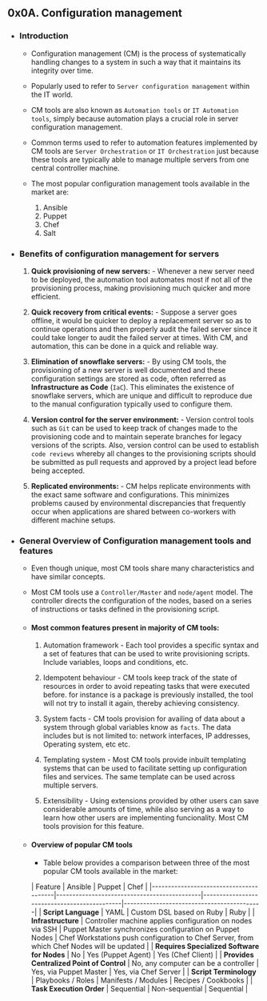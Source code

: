 ## 0x0A. Configuration management


- ### Introduction

	- Configuration management (CM) is the process of systematically handling changes to a system in such a way that it maintains its integrity over time.

	- Popularly used to  refer to `Server configuration management` within the IT world.

	- CM tools are also known as `Automation tools` or `IT Automation tools`, simply because automation plays a crucial role in server configuration management.

	- Common terms used to refer to automation features implemented by CM tools are `Server Orchestration` or `IT Orchestration` just because these tools are typically able to manage multiple servers from one central controller machine.

	- The most popular configuration management tools available in the market are:
	
		1. Ansible
		2. Puppet
		3. Chef
		4. Salt

- ### Benefits of configuration management for servers

	1. __Quick provisioning of new servers:__ - Whenever a new server need to be deployed, the automation tool automates most if not all of the provisioning process, making provisioning much quicker and more efficient.

	2. __Quick recovery from critical events:__ - Suppose a server goes offline, it would be quicker to deploy a  replacement server so as to continue operations and then properly audit the failed server since it could take longer to audit the failed server at times. With CM, and automation, this can be done in a quick and reliable way.

	3. __Elimination of snowflake servers:__ - By using CM tools, the provisioning of a new server is well documented and these configuration settings are stored as code, often referred as __Infrastructure as Code__ (`IaC`). This eliminates the existence of snowflake servers, which are unique and difficult to reproduce due to the manual configuration typically used to configure them.

	4. __Version control for the server environment:__ - Version control tools such as `Git` can be used to keep track of changes made to the provisioning code and to maintain seperate branches for legacy versions of the scripts. Also, version control can be used to establish `code reviews` whereby all changes to the provisioning scripts should be submitted as pull requests and approved by a project lead before being accepted. 

	5. __Replicated environments:__ - CM helps replicate environments with the exact same software and configurations. This minimizes problems caused by environmental discrepancies that frequently occur when applications are shared between co-workers with different machine setups.



- ### General Overview of Configuration management tools and features


	- Even though unique, most CM tools share many characteristics and have similar concepts.

	- Most CM tools use a `Controller/Master` and `node/agent` model. The controller directs the configuration of the nodes, based on a series of instructions or tasks defined in the provisioning script.



	- #### Most common features present in majority of CM tools:

		1. Automation framework - Each tool provides a specific syntax and a set of features that can be used to write provisioning scripts. Include variables, loops and conditions, etc.

		2. Idempotent behaviour - CM tools keep track of the state of resources in order to avoid repeating tasks that were executed before. for instance is a package is previously installed, the tool will not try to install it again, thereby achieving consistency.

		3. System facts - CM tools provision for availing of data  about a system through global variables know as `facts`. The data includes but is not limited to: network interfaces, IP addresses, Operating system, etc etc.

		4. Templating system - Most CM tools provide inbuilt templating systems that can be used to facilitate setting up configuration files and services. The same template can be used across multiple servers.

		5. Extensibility - Using extensions provided by other users can save considerable amounts of time, while also serving as a way to learn how other users are implementing funcionality. Most CM tools provision for this feature.

	- #### Overview of popular CM tools

		- Table below provides a comparison between three of the most popular CM tools available in the market:

		| Feature                                | Ansible                                     | Puppet                                      | Chef                                      |
|----------------------------------------|---------------------------------------------|---------------------------------------------|-------------------------------------------|
| **Script Language**                    | YAML                                        | Custom DSL based on Ruby                    | Ruby                                      |
| **Infrastructure**                     | Controller machine applies configuration on nodes via SSH | Puppet Master synchronizes configuration on Puppet Nodes | Chef Workstations push configuration to Chef Server, from which Chef Nodes will be updated |
| **Requires Specialized Software for Nodes** | No                                          | Yes (Puppet Agent)                          | Yes (Chef Client)                         |
| **Provides Centralized Point of Control** | No, any computer can be a controller         | Yes, via Puppet Master                      | Yes, via Chef Server                      |
| **Script Terminology**                 | Playbooks / Roles                           | Manifests / Modules                         | Recipes / Cookbooks                       |
| **Task Execution Order**               | Sequential                                  | Non-sequential                              | Sequential                                 |



